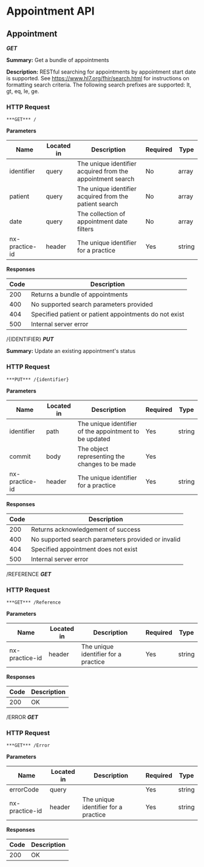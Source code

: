 # Appointment API

## Appointment
***GET*** 

**Summary:** Get a bundle of appointments

**Description:** RESTful searching for appointments by appointment start date is supported. See https://www.hl7.org/fhir/search.html for instructions on formatting search criteria. The following search prefixes are supported: lt, gt, eq, le, ge.

### HTTP Request 
`***GET*** /` 

**Parameters**

| Name | Located in | Description | Required | Type |
| ---- | ---------- | ----------- | -------- | ---- |
| identifier | query | The unique identifier acquired from the appointment search | No | array |
| patient | query | The unique identifier acquired from the patient search | No | array |
| date | query | The collection of appointment date filters | No | array |
| nx-practice-id | header | The unique identifier for a practice | Yes | string |

**Responses**

| Code | Description |
| ---- | ----------- |
| 200 | Returns a bundle of appointments |
| 400 | No supported search parameters provided |
| 404 | Specified patient or patient appointments do not exist |
| 500 | Internal server error |

/{IDENTIFIER}
***PUT*** 

**Summary:** Update an existing appointment's status

### HTTP Request 
`***PUT*** /{identifier}` 

**Parameters**

| Name | Located in | Description | Required | Type |
| ---- | ---------- | ----------- | -------- | ---- |
| identifier | path | The unique identifier of the appointment to be updated | Yes | string |
| commit | body | The object representing the changes to be made | Yes |  |
| nx-practice-id | header | The unique identifier for a practice | Yes | string |

**Responses**

| Code | Description |
| ---- | ----------- |
| 200 | Returns acknowledgement of success |
| 400 | No supported search parameters provided or invalid |
| 404 | Specified appointment does not exist |
| 500 | Internal server error |

/REFERENCE
***GET*** 

### HTTP Request 
`***GET*** /Reference` 

**Parameters**

| Name | Located in | Description | Required | Type |
| ---- | ---------- | ----------- | -------- | ---- |
| nx-practice-id | header | The unique identifier for a practice | Yes | string |

**Responses**

| Code | Description |
| ---- | ----------- |
| 200 | OK |

/ERROR
***GET*** 

### HTTP Request 
`***GET*** /Error` 

**Parameters**

| Name | Located in | Description | Required | Type |
| ---- | ---------- | ----------- | -------- | ---- |
| errorCode | query |  | Yes | string |
| nx-practice-id | header | The unique identifier for a practice | Yes | string |

**Responses**

| Code | Description |
| ---- | ----------- |
| 200 | OK |

<!-- Converted with the swagger-to-slate https://github.com/lavkumarv/swagger-to-slate -->

